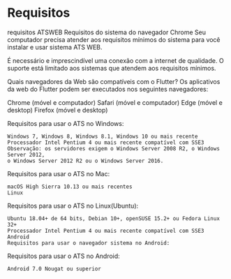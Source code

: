 # Requisitos

requisitos ATSWEB
Requisitos do sistema do navegador Chrome
Seu computador precisa atender aos requisitos mínimos do sistema para você instalar e usar sistema ATS WEB.

É necessário e imprescindível uma conexão com a internet de qualidade. O suporte está limitado aos sistemas que atendem aos requisitos mínimos.

Quais navegadores da Web são compatíveis com o Flutter?
Os aplicativos da web do Flutter podem ser executados nos seguintes navegadores:

Chrome (móvel e computador)
Safari (móvel e computador)
Edge (móvel e desktop)
Firefox (móvel e desktop)

Requisitos para usar o ATS no Windows:
```
Windows 7, Windows 8, Windows 8.1, Windows 10 ou mais recente
Processador Intel Pentium 4 ou mais recente compatível com SSE3
Observação: os servidores exigem o Windows Server 2008 R2, o Windows Server 2012, 
o Windows Server 2012 R2 ou o Windows Server 2016.
```

Requisitos para usar o ATS no Mac:
```
macOS High Sierra 10.13 ou mais recentes
Linux
```
Requisitos para usar o ATS no Linux(Ubuntu):
```
Ubuntu 18.04+ de 64 bits, Debian 10+, openSUSE 15.2+ ou Fedora Linux 32+
Processador Intel Pentium 4 ou mais recente compatível com SSE3
Android
Requisitos para usar o navegador sistema no Android:
```
Requisitos para usar o ATS no Android:
```
Android 7.0 Nougat ou superior
```
